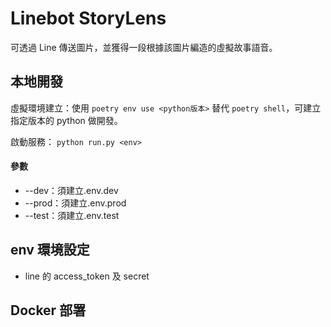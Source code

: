 # Linebot StoryLens

可透過 Line 傳送圖片，並獲得一段根據該圖片編造的虛擬故事語音。

## 本地開發

虛擬環境建立：使用 `poetry env use <python版本>` 替代 `poetry shell`，可建立指定版本的 python 做開發。

啟動服務： `python run.py <env>`

#### <env> 參數

- --dev：須建立.env.dev
- --prod：須建立.env.prod
- --test：須建立.env.test

## env 環境設定

- line 的 access_token 及 secret

## Docker 部署
